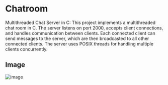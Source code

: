# Chatroom
Multithreaded Chat Server in C: This project implements a multithreaded chat room in C. The server listens on port 2000, accepts client connections, and handles communication between clients. Each connected client can send messages to the server, which are then broadcasted to all other connected clients. The server uses POSIX threads for handling multiple clients concurrently.
## Image
![image](https://github.com/kgaurav8026/chatroom/assets/78530088/7a29764c-ccab-4a8b-b59f-e9c18cdb9fac)
